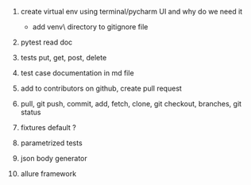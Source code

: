 1. create virtual env using terminal/pycharm UI and why do we need it

    - add venv\ directory to gitignore file

2. pytest read doc
3. tests put, get, post, delete
4. test case documentation in md file
5. add to contributors on github, create pull request
6. pull, git push, commit, add, fetch, clone, git checkout, branches, git status
8. fixtures default ?
9. parametrized tests
10. json body generator
11. allure framework